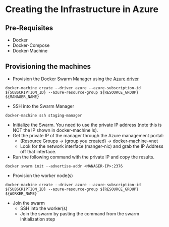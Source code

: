 # Creating the Infrastructure in Azure

## Pre-Requisites

- Docker
- Docker-Compose
- Docker-Machine

## Provisioning the machines

- Provision the Docker Swarm Manager using the [Azure driver](https://docs.docker.com/machine/drivers/azure/)

```
docker-machine create --driver azure --azure-subscription-id ${SUBSCRIPTION_ID} --azure-resource-group ${RESOURCE_GROUP} ${MANAGER_NAME}
```

- SSH into the Swarm Manager

```
docker-machine ssh staging-manager
```

- Initialize the Swarm. You need to use the private IP address (note this is NOT the IP shown in docker-machine ls). 
 - Get the private IP of the manager through the Azure management portal: 
   - (Resource Groups -> (group you created) -> docker-machine-vnet
   - Look for the network interface (manger-nic) and grab the IP Address off that interface.
 - Run the following command with the private IP and copy the results.

```
docker swarm init --advertise-addr <MANAGER-IP>:2376
```


- Provision the worker node(s)

```
docker-machine create --driver azure --azure-subscription-id ${SUBSCRIPTION_ID} --azure-resource-group ${RESOURCE_GROUP} ${WORKER_NAME}
```

- Join the swarm
  - SSH into the worker(s)
  - Join the swarm by pasting the command from the swarm initialization step